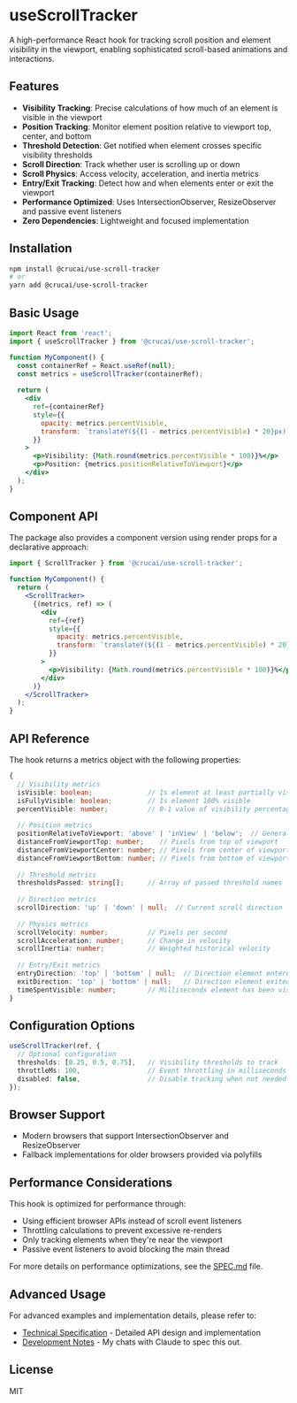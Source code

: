 # useScrollTracker

A high-performance React hook for tracking scroll position and element visibility in the viewport, enabling sophisticated scroll-based animations and interactions.

## Features

- **Visibility Tracking**: Precise calculations of how much of an element is visible in the viewport
- **Position Tracking**: Monitor element position relative to viewport top, center, and bottom
- **Threshold Detection**: Get notified when element crosses specific visibility thresholds
- **Scroll Direction**: Track whether user is scrolling up or down
- **Scroll Physics**: Access velocity, acceleration, and inertia metrics
- **Entry/Exit Tracking**: Detect how and when elements enter or exit the viewport
- **Performance Optimized**: Uses IntersectionObserver, ResizeObserver and passive event listeners
- **Zero Dependencies**: Lightweight and focused implementation

## Installation

```bash
npm install @crucai/use-scroll-tracker
# or
yarn add @crucai/use-scroll-tracker
```

## Basic Usage

```jsx
import React from 'react';
import { useScrollTracker } from '@crucai/use-scroll-tracker';

function MyComponent() {
  const containerRef = React.useRef(null);
  const metrics = useScrollTracker(containerRef);
  
  return (
    <div 
      ref={containerRef}
      style={{
        opacity: metrics.percentVisible,
        transform: `translateY(${(1 - metrics.percentVisible) * 20}px)`
      }}
    >
      <p>Visibility: {Math.round(metrics.percentVisible * 100)}%</p>
      <p>Position: {metrics.positionRelativeToViewport}</p>
    </div>
  );
}
```

## Component API

The package also provides a component version using render props for a declarative approach:

```jsx
import { ScrollTracker } from '@crucai/use-scroll-tracker';

function MyComponent() {
  return (
    <ScrollTracker>
      {(metrics, ref) => (
        <div 
          ref={ref}
          style={{
            opacity: metrics.percentVisible,
            transform: `translateY(${(1 - metrics.percentVisible) * 20}px)`
          }}
        >
          <p>Visibility: {Math.round(metrics.percentVisible * 100)}%</p>
        </div>
      )}
    </ScrollTracker>
  );
}
```

## API Reference

The hook returns a metrics object with the following properties:

```typescript
{
  // Visibility metrics
  isVisible: boolean;              // Is element at least partially visible
  isFullyVisible: boolean;         // Is element 100% visible
  percentVisible: number;          // 0-1 value of visibility percentage
  
  // Position metrics
  positionRelativeToViewport: 'above' | 'inView' | 'below';  // General position
  distanceFromViewportTop: number;    // Pixels from top of viewport
  distanceFromViewportCenter: number; // Pixels from center of viewport
  distanceFromViewportBottom: number; // Pixels from bottom of viewport
  
  // Threshold metrics
  thresholdsPassed: string[];      // Array of passed threshold names
  
  // Direction metrics
  scrollDirection: 'up' | 'down' | null;  // Current scroll direction
  
  // Physics metrics
  scrollVelocity: number;          // Pixels per second
  scrollAcceleration: number;      // Change in velocity
  scrollInertia: number;           // Weighted historical velocity
  
  // Entry/Exit metrics
  entryDirection: 'top' | 'bottom' | null;  // Direction element entered viewport
  exitDirection: 'top' | 'bottom' | null;   // Direction element exited viewport
  timeSpentVisible: number;        // Milliseconds element has been visible
}
```

## Configuration Options

```typescript
useScrollTracker(ref, {
  // Optional configuration
  thresholds: [0.25, 0.5, 0.75],   // Visibility thresholds to track
  throttleMs: 100,                 // Event throttling in milliseconds
  disabled: false,                 // Disable tracking when not needed
});
```

## Browser Support

- Modern browsers that support IntersectionObserver and ResizeObserver
- Fallback implementations for older browsers provided via polyfills

## Performance Considerations

This hook is optimized for performance through:
- Using efficient browser APIs instead of scroll event listeners
- Throttling calculations to prevent excessive re-renders
- Only tracking elements when they're near the viewport
- Passive event listeners to avoid blocking the main thread

For more details on performance optimizations, see the [SPEC.md](./SPEC.md) file.

## Advanced Usage

For advanced examples and implementation details, please refer to:

- [Technical Specification](./SPEC.md) - Detailed API design and implementation
- [Development Notes](./LLMCHAT.md) - My chats with Claude to spec this out.

## License

MIT


